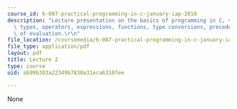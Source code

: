```yaml
---
course_id: 6-087-practical-programming-in-c-january-iap-2010
description: "Lecture presentation on the basics of programming in C, variables, data\
  \ types, operators, expressions, functions, type conversions, precedence, and order\
  \ of evaluation.\r\n"
file_location: /coursemedia/6-087-practical-programming-in-c-january-iap-2010/ab99b303a22349b7830a31eca6310fee_MIT6_087IAP10_lec02.pdf
file_type: application/pdf
layout: pdf
title: Lecture 2
type: course
uid: ab99b303a22349b7830a31eca6310fee

---
```

None